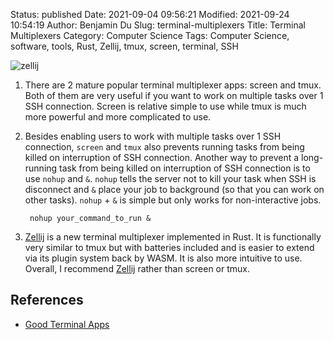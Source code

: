Status: published
Date: 2021-09-04 09:56:21
Modified: 2021-09-24 10:54:19
Author: Benjamin Du
Slug: terminal-multiplexers
Title: Terminal Multiplexers
Category: Computer Science
Tags: Computer Science, software, tools, Rust, Zellij, tmux, screen, terminal, SSH



![zellij](https://raw.githubusercontent.com/zellij-org/zellij/main/assets/demo.gif)

1. There are 2 mature popular terminal multiplexer apps: screen and tmux.
    Both of them are very useful if you want to work on multiple tasks over 1 SSH connection.
    Screen is relative simple to use while tmux is much more powerful and more complicated to use.

2. Besides enabling users to work with multiple tasks over 1 SSH connection,
    `screen` and `tmux` also prevents running tasks 
    from being killed on interruption of SSH connection.
    Another way to prevent a long-running task from being killed on interruption of SSH connection
    is to use `nohup` and `&`.
    `nohup` tells the server not to kill your task when SSH is disconnect
    and `&` place your job to background 
    (so that you can work on other tasks).
    `nohup` + `&` is simple but only works for non-interactive jobs. 

        nohup your_command_to_run &

2. [Zellij](https://github.com/zellij-org/zellij)
    is a new terminal multiplexer implemented in Rust. 
    It is functionally very similar to tmux but with batteries included 
    and is easier to extend via its plugin system back by WASM.
    It is also more intuitive to use.
    Overall,
    I recommend 
    [Zellij](https://github.com/zellij-org/zellij)
    rather than screen or tmux.

## References

- [Good Terminal Apps](http://www.legendu.net/misc/blog/good-terminal-apps/)
